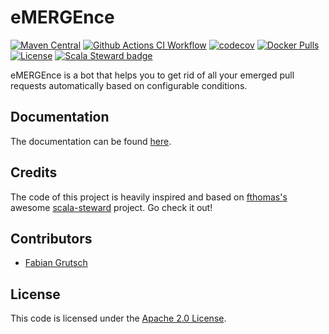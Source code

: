 # eMERGEnce

[![Maven Central](https://img.shields.io/maven-central/v/com.fgrutsch.emergence/core_2.13.svg?label=Maven%20Central)](https://search.maven.org/search?q=g:%22com.fgrutsch.emergence%22%20AND%20a:%22core_2.13%22)
[![Github Actions CI Workflow](https://github.com/fgrutsch/emergence/workflows/CI/badge.svg)](https://github.com/fgrutsch/emergence/workflows/CI/badge.svg)
[![codecov](https://codecov.io/gh/fgrutsch/emergence/branch/main/graph/badge.svg?token=mTUZsPVuXK)](https://codecov.io/gh/fgrutsch/emergence)
[![Docker Pulls](https://img.shields.io/docker/pulls/fgrutsch/emergence.svg)](https://img.shields.io/docker/pulls/fgrutsch/emergence.svg)
[![License](https://img.shields.io/badge/License-Apache%202.0-blue.svg)](https://opensource.org/licenses/Apache-2.0)
[![Scala Steward badge](https://img.shields.io/badge/Scala_Steward-helping-blue.svg?style=flat&logo=data:image/png;base64,iVBORw0KGgoAAAANSUhEUgAAAA4AAAAQCAMAAAARSr4IAAAAVFBMVEUAAACHjojlOy5NWlrKzcYRKjGFjIbp293YycuLa3pYY2LSqql4f3pCUFTgSjNodYRmcXUsPD/NTTbjRS+2jomhgnzNc223cGvZS0HaSD0XLjbaSjElhIr+AAAAAXRSTlMAQObYZgAAAHlJREFUCNdNyosOwyAIhWHAQS1Vt7a77/3fcxxdmv0xwmckutAR1nkm4ggbyEcg/wWmlGLDAA3oL50xi6fk5ffZ3E2E3QfZDCcCN2YtbEWZt+Drc6u6rlqv7Uk0LdKqqr5rk2UCRXOk0vmQKGfc94nOJyQjouF9H/wCc9gECEYfONoAAAAASUVORK5CYII=)](https://scala-steward.org)

eMERGEnce is a bot that helps you to get rid of all your emerged pull requests automatically based on configurable conditions.

## Documentation

The documentation can be found [here](https://emergence.fgrutsch.com).

## Credits

The code of this project is heavily inspired and based on [fthomas's](https://github.com/fthomas) awesome [scala-steward](https://github.com/scala-steward-org/scala-steward) project. Go check it out!

## Contributors

* [Fabian Grutsch](https://github.com/fgrutsch)

## License

This code is licensed under the [Apache 2.0 License](https://www.apache.org/licenses/LICENSE-2.0.txt).